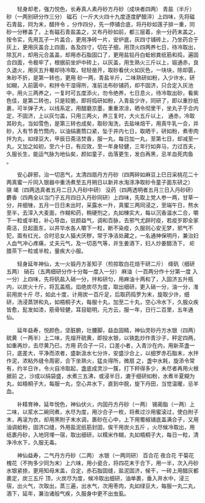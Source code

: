 <!-- { "loadSidebar": true } -->
　　轻身却老，强力悦色，长寿真人素丹砂方丹砂（成块者四两） 青盐（半斤） 砂（一两别研分作三分） 磁石（一斤大火四十九度逐度酽醋淬）上四味，先将磁石青盐，同为末，醋拌令 ，分作四分，先一停铺合底，将丹砂如莲子排一重，同 砂一分糁盖了，上有磁石青盐盖之，又布丹砂如前，都三层着，余一分药末盖之，按令实，先用瓦子一片盖合，更用净砖一片，安炉底，灰四寸铺砖上，乃坐药合于灰上，更用灰盖合上四面，各及四寸，切在子细，用顶火四两养七日，待冷取出，除瓦片，却用元合盖盖，却用赤石脂固口了，更用盐铅丹白蚯蚓粪纸筋和捣，遍固合四面，令极牢了，根据前坐炉中砖上，以灰盖，用生熟火三斤以上，锻通赤，良久退火，用灰五升罨却待冷取，轻轻凿开，取砂看伏火如灰色，一块块，除却匮，朱砂不折，是第一转也，更用 砂一两，青盐半斤，二味熟研如粉，入少许水，研如糊，入前匮中，和拌令干湿得所，准前法布砂铺药，却不固济，只合定入灰池中，用火三两养之，一复时可五度添火，勿令绝养，七日息火，待冷取出砂，看紫色佳，是第二转也，只是较脆，即将捣研如粉，入青盐少许，同研了，即以重抄纸裹，可半弹子大，以线系定，用醋磨京墨，重重浓涂，晒令彻里干，坐丸子于合内定，不固济，上以灰匀盖，只用三两火，养三复时，大火五斤以上， 通赤，冷取其砂丸，当如雪色，是第三转也成矣，取砂淘洗，去盐味焙干，用真牛乳一合，并砂，入有节青竹筒内，以油绢裹筒口紧，坠于井内七日，取晒干，研如粉，煮枣肉拌为丸，如绿豆大，甲辰日斋洁焚香，服一丸，每日加一丸，至第七日，却减至一丸，又加之如初，至六十日，有应效，至一年身轻健，三年行如奔马，力过百夫，久服长生，能运气脉为地仙矣，颜如童子，齿落更生，发白再黑，忌羊血死肉鱼 。

　　安心辟邪，治一切恶气，太清四扇丹方丹砂（四两碎如麻豆上巳日采桃花二十两真蜜一斤同入银器中重汤煮至五月朔日以新井水淘涤净取砂令童子面东研之） 骐 竭（四两选真者五月二日入丹砂中研） 没药（四两透明者五月三日入丹砂研） 麝香（四两全以当门子五月四日入丹砂同研）上四味，先取上党人参一两，甘草一分，并细锉，五月一日日未出时，采露水一升，真蜜三两同浸之，至端午日，熬水至半，去滓入大麦面，作糊和药，稍硬剂之，丸如楝实大，每以沉香温水二合，嚼下一粒或半粒，补心导血，驻颜益气，调和百脉，去邪气尤辟时疫，若疫岁即全家斋洁，旦起面东，以井华水各人嚼下一粒，断不染疫，久服则心安无梦，邪气不犯，面有红光，合时忌女人猫犬厌秽，常于净洁处藏之，一名通神保明丹，兼治妇人血气冲心疼痛，丈夫元气，及一切恶气等，并生姜酒下，妇人炒姜醋汤下， 疟腊茶下一粒或半粒，量疾大小服。

　　轻身延年神仙，太一火锻丹方圣知子（煎掠取白花焙干研二斤） 绛矾（细研五两） 硝石（五两细研分作十分每一度入一分） 麻油（一百两分作十分第一度 入一分）上四味，先将矾盐入硝一分，拌和研匀，用麻油十两和了，入固济五升瓶内，以炭火十斤，将瓦盖瓶，焰绝炭尽为度，取出细研，更入硝一分，油一分，准前用炭十斤 尽，如此十度，计用炭一百斤足，后取药捣罗为末，旋取少许，细研，汤浸蒸饼和丸，如梧桐子大，每服十丸，加至二十丸，空心冷水下，久服众疾皆愈，髭发如漆，筋骨轻健，耳目聪明，元方云，服一年，日行二百里，五年通仙。

　　延年益寿，悦颜色，坚脏腑，壮腰脚，益血固精，神仙灵砂丹方水银（四两） 硫黄（一两半）上二味，先熔开硫黄，即投水银，以铁匙炒作青沙子，秤定四两，如重再炒，去尽黄乃已，方用 药合子一只，口差小者，入青沙在内，用新茶盏一只，底差大，平净而浓者，盛新汲水七分许，安盛沙合上，以细罗赤石脂末，水拌作泥，浓粘外缝令周密，合下坐熟火，猛炎得所，微扇 之，盏中水耗，旋添令常有，约半日许，令火自冷取起，盏底成灵沙一簇，打下秤得多少，未尽者再用火根据前 之，沙成以绢袋盛，水煮三五沸，或浸半日，漉于细研如粉，水煮半夏糊为丸，如梧桐子大，每服一丸，空心井水下，直到中脘，旋下丹田，当觉温暖，忌羊血。

　　补精育神，延年悦色，神仙伏火，内固丹方丹砂（一两） 锡蔺脂（一两）上二味，以浆水二碗同煮，水尽为度，用沙合子一枚，将煮过沙用蜜滚过，使白附子末，再滚为衣，却用黑附子末水调，裹砂在心中，上下用蜀椒铺底盖满合子，又用油调蛤粉，固济口缝，外用盐泥纸筋封固，俟干用炭火五斤 ，火尽候冷取出，用纸裹丹砂，入地窍埋一宿，取出细研，以糯米作糊，丸如梧桐子大，每日一粒，清净冷水下，久服无毒。

　　神仙益寿，二气丹方丹砂（二两） 水银（一两同研） 百合花 夜合花 干菊花 槐花（不拘多少同为末）上六味，用小瓷合，将四花末于合下，用一半，次入丹砂水银紧捺，更用知母末盖，合定，赤石脂固缝，盐泥固济，候干，一砖上用醋灰都裹定，炭三五斤 顶，火炭尽为度，候冷取出细研，油单裹，垂入井水中，浸三宿，出火气，次取出，蒸三遍，出水气，次用枣肉，丸如绿豆大，每服一丸二丸，酒下，延年，兼治诸般气疾，久服身中更不出虫虱。

　　
